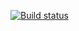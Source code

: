 [![Build status](https://ci.appveyor.com/api/projects/status/ugaldpydem7sijuk?svg=true)](https://ci.appveyor.com/project/IlyaMahnach/aqa-code1)
